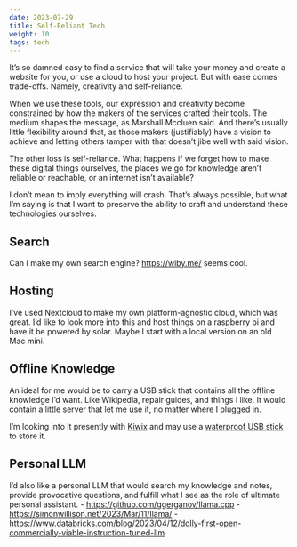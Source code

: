 ```yaml
---
date: 2023-07-29
title: Self-Reliant Tech
weight: 10
tags: tech
---
```


It’s so damned easy to find a service that will take your money and create a website for you, or use a cloud to host your project. But with ease comes trade-offs. Namely, creativity and self-reliance.

When we use these tools, our expression and creativity become constrained by how the makers of the services crafted their tools. The medium shapes the message, as Marshall Mccluen said. And there’s usually little flexibility around that, as those makers (justifiably) have a vision to achieve and letting others tamper with that doesn’t jibe well with said vision. 

The other loss is self-reliance. What happens if we forget how to make these digital things ourselves, the places we go for knowledge aren’t reliable or reachable, or an internet isn’t available?

I don’t mean to imply everything will crash. That’s always possible, but what I’m saying is that I want to preserve the ability to craft and understand these technologies ourselves.

## Search
Can I make my own search engine?  https://wiby.me/ seems cool. 

## Hosting
I’ve used Nextcloud to make my own platform-agnostic cloud, which was great. I’d like to look more into this and host things on a raspberry pi and have it be powered by solar. Maybe I start with a local version on an old Mac mini. 

## Offline Knowledge
An ideal for me would be to carry a USB stick that contains all the offline knowledge I’d want. Like Wikipedia, repair guides, and things I like. It would contain a little server that let me use it, no matter where I plugged in. 

I’m looking into it presently with [Kiwix](kiwix.org) and may use a [waterproof USB stick](https://www.gorilladriveusb.com) to store it. 

## Personal LLM

I’d also like a personal LLM that would search my knowledge and notes, provide provocative questions, and fulfill what I see as the role of ultimate personal assistant. 
	- https://github.com/ggerganov/llama.cpp
	- https://simonwillison.net/2023/Mar/11/llama/
	- https://www.databricks.com/blog/2023/04/12/dolly-first-open-commercially-viable-instruction-tuned-llm
